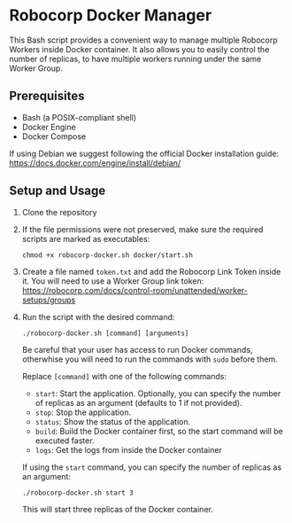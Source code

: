 # Robocorp Docker Manager

This Bash script provides a convenient way to manage multiple Robocorp Workers inside Docker container. It also allows you to easily control the number of replicas, to have multiple workers running under the same Worker Group.

## Prerequisites

- Bash (a POSIX-compliant shell)
- Docker Engine
- Docker Compose

If using Debian we suggest following the official Docker installation guide: https://docs.docker.com/engine/install/debian/

## Setup and Usage

1. Clone the repository

2. If the file permissions were not preserved, make sure the required scripts are marked as executables:

    ```shell
    chmod +x robocorp-docker.sh docker/start.sh
    ```

4. Create a file named `token.txt` and add the Robocorp Link Token inside it. You will need to use a Worker Group link token: https://robocorp.com/docs/control-room/unattended/worker-setups/groups

5. Run the script with the desired command:

    ```shell
    ./robocorp-docker.sh [command] [arguments]
    ```

    Be careful that your user has access to run Docker commands, otherwhise you will need to run the commands with `sudo` before them.

    Replace `[command]` with one of the following commands:
    - `start`: Start the application. Optionally, you can specify the number of replicas as an argument (defaults to 1 if not provided).
    - `stop`: Stop the application.
    - `status`: Show the status of the application.
    - `build`: Build the Docker container first, so the start command will be executed faster.
    - `logs`: Get the logs from inside the Docker container

    If using the `start` command, you can specify the number of replicas as an argument:

    ```shell
    ./robocorp-docker.sh start 3
    ```

    This will start three replicas of the Docker container.

